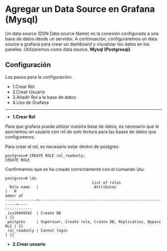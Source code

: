 # Agregar un Data Source en Grafana (Mysql)

Un data source (DSN Data source Name) es la conexión configurada a una base de datos desde un servidor. A continuación,
configuraremos un data source a grafana para crear un dashboard y visualizar los datos en los paneles. Utilizaremos como
data source, **Mysql (Postgresql)**.

## Configuración

Los pasos para la configuración:

  * 1.Crear Rol
  * 2.Crear Usuario
  * 3.Añadir Rol a la base de datos
  * 4.Uso de Grafana

---------------------------------------------------------------------------------------------------------------------------

* **1.Crear Rol**

Para que grafana pueda utilizar nuestra base de datos, es necesario que le asociemos un usuario con rol de solo lectura para las bases de datos que configuremos.

Para crear el rol, es necesario estar dentro de postgres:

```
postgres=# CREATE ROLE rol_readonly;
CREATE ROLE
```
Confirmamos que se ha creado correctamente con el comando \du:

```
postgres=# \du
                                       List of roles
  Role name   |                         Attributes                         |   M
ember of    
--------------+------------------------------------------------------------+----
------------
 isx39449342  | Create DB                                                  | {}
 postgres     | Superuser, Create role, Create DB, Replication, Bypass RLS | {}
 rol_readonly | Cannot login                                               | {}
```

* **2.Crear usuario**
